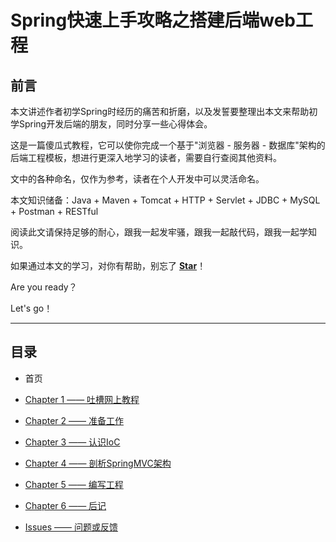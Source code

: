 # Spring快速上手攻略之搭建后端web工程

## 前言

本文讲述作者初学Spring时经历的痛苦和折磨，以及发誓要整理出本文来帮助初学Spring开发后端的朋友，同时分享一些心得体会。

这是一篇傻瓜式教程，它可以使你完成一个基于"浏览器 - 服务器 - 数据库"架构的后端工程模板，想进行更深入地学习的读者，需要自行查阅其他资料。

文中的各种命名，仅作为参考，读者在个人开发中可以灵活命名。

本文知识储备：Java + Maven + Tomcat + HTTP + Servlet + JDBC + MySQL + Postman + RESTful

阅读此文请保持足够的耐心，跟我一起发牢骚，跟我一起敲代码，跟我一起学知识。

如果通过本文的学习，对你有帮助，别忘了 [**Star**](https://github.com/universezy/SpringWebServer-Teaching)！

Are you ready？

Let's go！

---
## 目录

- 首页

- [Chapter 1 —— 吐槽网上教程](https://universezy.github.io/universezy/dist/index.html#/blog/display/SpringTeaching2)

- [Chapter 2 —— 准备工作](https://universezy.github.io/universezy/dist/index.html#/blog/display/SpringTeaching3)

- [Chapter 3 —— 认识IoC](https://universezy.github.io/universezy/dist/index.html#/blog/display/SpringTeaching4)

- [Chapter 4 —— 剖析SpringMVC架构](https://universezy.github.io/universezy/dist/index.html#/blog/display/SpringTeaching5)

- [Chapter 5 —— 编写工程](https://universezy.github.io/universezy/dist/index.html#/blog/display/SpringTeaching6)

- [Chapter 6 —— 后记](https://universezy.github.io/universezy/dist/index.html#/blog/display/SpringTeaching7)

- [Issues —— 问题或反馈](https://github.com/universezy/SpringWebServer-Teaching/issues)